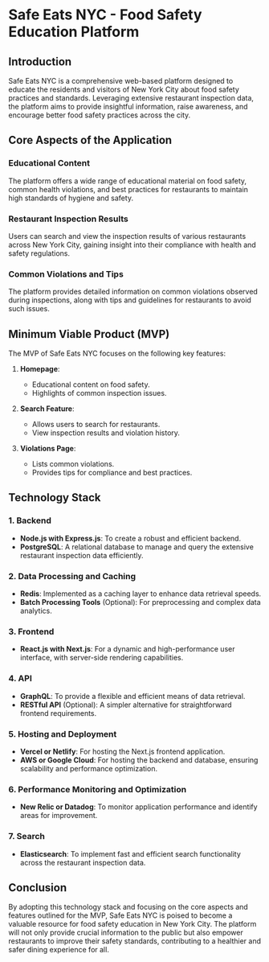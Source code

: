 # Safe Eats NYC - Food Safety Education Platform

## Introduction

Safe Eats NYC is a comprehensive web-based platform designed to educate the residents and visitors of New York City about food safety practices and standards. Leveraging extensive restaurant inspection data, the platform aims to provide insightful information, raise awareness, and encourage better food safety practices across the city. 

## Core Aspects of the Application

### Educational Content
The platform offers a wide range of educational material on food safety, common health violations, and best practices for restaurants to maintain high standards of hygiene and safety.

### Restaurant Inspection Results
Users can search and view the inspection results of various restaurants across New York City, gaining insight into their compliance with health and safety regulations.

### Common Violations and Tips
The platform provides detailed information on common violations observed during inspections, along with tips and guidelines for restaurants to avoid such issues.

## Minimum Viable Product (MVP)

The MVP of Safe Eats NYC focuses on the following key features:

1. **Homepage**: 
   - Educational content on food safety.
   - Highlights of common inspection issues.

2. **Search Feature**: 
   - Allows users to search for restaurants.
   - View inspection results and violation history.

3. **Violations Page**: 
   - Lists common violations.
   - Provides tips for compliance and best practices.

## Technology Stack

### 1. Backend
- **Node.js with Express.js**: To create a robust and efficient backend.
- **PostgreSQL**: A relational database to manage and query the extensive restaurant inspection data efficiently.

### 2. Data Processing and Caching
- **Redis**: Implemented as a caching layer to enhance data retrieval speeds.
- **Batch Processing Tools** (Optional): For preprocessing and complex data analytics.

### 3. Frontend
- **React.js with Next.js**: For a dynamic and high-performance user interface, with server-side rendering capabilities.

### 4. API
- **GraphQL**: To provide a flexible and efficient means of data retrieval.
- **RESTful API** (Optional): A simpler alternative for straightforward frontend requirements.

### 5. Hosting and Deployment
- **Vercel or Netlify**: For hosting the Next.js frontend application.
- **AWS or Google Cloud**: For hosting the backend and database, ensuring scalability and performance optimization.

### 6. Performance Monitoring and Optimization
- **New Relic or Datadog**: To monitor application performance and identify areas for improvement.

### 7. Search
- **Elasticsearch**: To implement fast and efficient search functionality across the restaurant inspection data.

## Conclusion

By adopting this technology stack and focusing on the core aspects and features outlined for the MVP, Safe Eats NYC is poised to become a valuable resource for food safety education in New York City. The platform will not only provide crucial information to the public but also empower restaurants to improve their safety standards, contributing to a healthier and safer dining experience for all.
